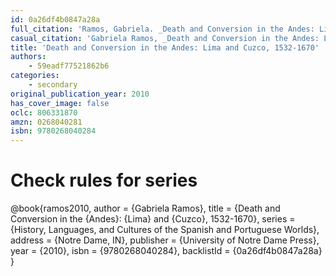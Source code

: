 ```yaml
---
id: 0a26df4b0847a28a
full_citation: 'Ramos, Gabriela. _Death and Conversion in the Andes: Lima and Cuzco, 1532-1670_. History, Languages, and Cultures of the Spanish and Portuguese Worlds. Notre Dame, IN: University of Notre Dame Press, 2010.'
casual_citation: 'Gabriela Ramos, _Death and Conversion in the Andes: Lima and Cuzco, 1532-1670_ (2010).'
title: 'Death and Conversion in the Andes: Lima and Cuzco, 1532-1670'
authors:
    - 59eadf77521862b6
categories:
    - secondary
original_publication_year: 2010
has_cover_image: false
oclc: 806331870
amzn: 0268040281
isbn: 9780268040284
---
```


# Check rules for series
@book{ramos2010,
  author = {Gabriela Ramos},
  title = {Death and Conversion in the {Andes}: {Lima} and {Cuzco}, 1532-1670},
  series = {History, Languages, and Cultures of the Spanish and Portuguese Worlds},
  address = {Notre Dame, IN},
  publisher = {University of Notre Dame Press},
  year = {2010},
  isbn = {9780268040284},
  backlistId = {0a26df4b0847a28a}
}
